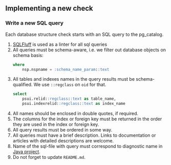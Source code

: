 ## Implementing a new check

### Write a new SQL query

Each database structure check starts with an SQL query to the pg_catalog.

1. [SQLFluff](https://github.com/sqlfluff/sqlfluff) is used as a linter for all sql queries
2. All queries must be schema-aware, i.e. we filter out database objects on schema basis:
   ```sql
   where
       nsp.nspname = :schema_name_param::text
   ```
3. All tables and indexes names in the query results must be schema-qualified.
   We use `::regclass` on `oid` for that.
   ```sql
   select
       psui.relid::regclass::text as table_name,
       psui.indexrelid::regclass::text as index_name
   ```
4. All names should be enclosed in double quotes, if required.
5. The columns for the index or foreign key must be returned in the order they are used in the index or foreign key.
6. All query results must be ordered in some way.
7. All queries must have a brief description.
   Links to documentation or articles with detailed descriptions are welcome.
8. Name of the sql-file with query must correspond to diagnostic name in [Java project](https://github.com/mfvanek/pg-index-health).
9. Do not forget to update `README.md`.
